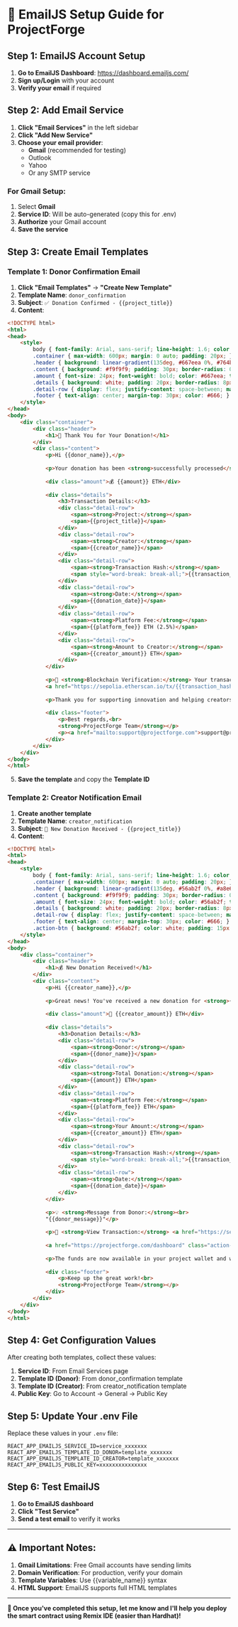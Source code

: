 # 📧 EmailJS Setup Guide for ProjectForge

## Step 1: EmailJS Account Setup

1. **Go to EmailJS Dashboard**: https://dashboard.emailjs.com/
2. **Sign up/Login** with your account
3. **Verify your email** if required

## Step 2: Add Email Service

1. **Click "Email Services"** in the left sidebar
2. **Click "Add New Service"**
3. **Choose your email provider**:
   - **Gmail** (recommended for testing)
   - Outlook
   - Yahoo
   - Or any SMTP service

### For Gmail Setup:
1. Select **Gmail**
2. **Service ID**: Will be auto-generated (copy this for .env)
3. **Authorize** your Gmail account
4. **Save the service**

## Step 3: Create Email Templates

### Template 1: Donor Confirmation Email

1. **Click "Email Templates"** → **"Create New Template"**
2. **Template Name**: `donor_confirmation`
3. **Subject**: `✅ Donation Confirmed - {{project_title}}`
4. **Content**:
```html
<!DOCTYPE html>
<html>
<head>
    <style>
        body { font-family: Arial, sans-serif; line-height: 1.6; color: #333; }
        .container { max-width: 600px; margin: 0 auto; padding: 20px; }
        .header { background: linear-gradient(135deg, #667eea 0%, #764ba2 100%); color: white; text-align: center; padding: 30px; border-radius: 10px 10px 0 0; }
        .content { background: #f9f9f9; padding: 30px; border-radius: 0 0 10px 10px; }
        .amount { font-size: 24px; font-weight: bold; color: #667eea; text-align: center; margin: 20px 0; }
        .details { background: white; padding: 20px; border-radius: 8px; margin: 20px 0; }
        .detail-row { display: flex; justify-content: space-between; margin: 10px 0; padding: 10px 0; border-bottom: 1px solid #eee; }
        .footer { text-align: center; margin-top: 30px; color: #666; }
    </style>
</head>
<body>
    <div class="container">
        <div class="header">
            <h1>🎉 Thank You for Your Donation!</h1>
        </div>
        <div class="content">
            <p>Hi {{donor_name}},</p>
            
            <p>Your donation has been <strong>successfully processed</strong> and transferred to support <strong>{{project_title}}</strong>!</p>
            
            <div class="amount">💰 {{amount}} ETH</div>
            
            <div class="details">
                <h3>Transaction Details:</h3>
                <div class="detail-row">
                    <span><strong>Project:</strong></span>
                    <span>{{project_title}}</span>
                </div>
                <div class="detail-row">
                    <span><strong>Creator:</strong></span>
                    <span>{{creator_name}}</span>
                </div>
                <div class="detail-row">
                    <span><strong>Transaction Hash:</strong></span>
                    <span style="word-break: break-all;">{{transaction_hash}}</span>
                </div>
                <div class="detail-row">
                    <span><strong>Date:</strong></span>
                    <span>{{donation_date}}</span>
                </div>
                <div class="detail-row">
                    <span><strong>Platform Fee:</strong></span>
                    <span>{{platform_fee}} ETH (2.5%)</span>
                </div>
                <div class="detail-row">
                    <span><strong>Amount to Creator:</strong></span>
                    <span>{{creator_amount}} ETH</span>
                </div>
            </div>
            
            <p>🔗 <strong>Blockchain Verification:</strong> Your transaction is permanently recorded on the Ethereum blockchain and can be verified at: <br>
            <a href="https://sepolia.etherscan.io/tx/{{transaction_hash}}" target="_blank">View on Etherscan</a></p>
            
            <p>Thank you for supporting innovation and helping creators bring their projects to life! 🚀</p>
            
            <div class="footer">
                <p>Best regards,<br>
                <strong>ProjectForge Team</strong></p>
                <p><a href="mailto:support@projectforge.com">support@projectforge.com</a></p>
            </div>
        </div>
    </div>
</body>
</html>
```

5. **Save the template** and copy the **Template ID**

### Template 2: Creator Notification Email

1. **Create another template**
2. **Template Name**: `creator_notification`
3. **Subject**: `🎉 New Donation Received - {{project_title}}`
4. **Content**:
```html
<!DOCTYPE html>
<html>
<head>
    <style>
        body { font-family: Arial, sans-serif; line-height: 1.6; color: #333; }
        .container { max-width: 600px; margin: 0 auto; padding: 20px; }
        .header { background: linear-gradient(135deg, #56ab2f 0%, #a8e6cf 100%); color: white; text-align: center; padding: 30px; border-radius: 10px 10px 0 0; }
        .content { background: #f9f9f9; padding: 30px; border-radius: 0 0 10px 10px; }
        .amount { font-size: 24px; font-weight: bold; color: #56ab2f; text-align: center; margin: 20px 0; }
        .details { background: white; padding: 20px; border-radius: 8px; margin: 20px 0; }
        .detail-row { display: flex; justify-content: space-between; margin: 10px 0; padding: 10px 0; border-bottom: 1px solid #eee; }
        .footer { text-align: center; margin-top: 30px; color: #666; }
        .action-btn { background: #56ab2f; color: white; padding: 15px 30px; text-decoration: none; border-radius: 5px; display: inline-block; margin: 20px 0; }
    </style>
</head>
<body>
    <div class="container">
        <div class="header">
            <h1>💰 New Donation Received!</h1>
        </div>
        <div class="content">
            <p>Hi {{creator_name}},</p>
            
            <p>Great news! You've received a new donation for <strong>{{project_title}}</strong>!</p>
            
            <div class="amount">🎉 {{creator_amount}} ETH</div>
            
            <div class="details">
                <h3>Donation Details:</h3>
                <div class="detail-row">
                    <span><strong>Donor:</strong></span>
                    <span>{{donor_name}}</span>
                </div>
                <div class="detail-row">
                    <span><strong>Total Donation:</strong></span>
                    <span>{{amount}} ETH</span>
                </div>
                <div class="detail-row">
                    <span><strong>Platform Fee:</strong></span>
                    <span>{{platform_fee}} ETH</span>
                </div>
                <div class="detail-row">
                    <span><strong>Your Amount:</strong></span>
                    <span>{{creator_amount}} ETH</span>
                </div>
                <div class="detail-row">
                    <span><strong>Transaction Hash:</strong></span>
                    <span style="word-break: break-all;">{{transaction_hash}}</span>
                </div>
                <div class="detail-row">
                    <span><strong>Date:</strong></span>
                    <span>{{donation_date}}</span>
                </div>
            </div>
            
            <p>💡 <strong>Message from Donor:</strong><br>
            "{{donor_message}}"</p>
            
            <p>🔗 <strong>View Transaction:</strong> <a href="https://sepolia.etherscan.io/tx/{{transaction_hash}}" target="_blank">Etherscan</a></p>
            
            <a href="https://projectforge.com/dashboard" class="action-btn">View Project Dashboard</a>
            
            <p>The funds are now available in your project wallet and will be transferred to you according to your withdrawal schedule.</p>
            
            <div class="footer">
                <p>Keep up the great work!<br>
                <strong>ProjectForge Team</strong></p>
            </div>
        </div>
    </div>
</body>
</html>
```

## Step 4: Get Configuration Values

After creating both templates, collect these values:

1. **Service ID**: From Email Services page
2. **Template ID (Donor)**: From donor_confirmation template
3. **Template ID (Creator)**: From creator_notification template  
4. **Public Key**: Go to Account → General → Public Key

## Step 5: Update Your .env File

Replace these values in your `.env` file:

```env
REACT_APP_EMAILJS_SERVICE_ID=service_xxxxxxx
REACT_APP_EMAILJS_TEMPLATE_ID_DONOR=template_xxxxxxx
REACT_APP_EMAILJS_TEMPLATE_ID_CREATOR=template_xxxxxxx
REACT_APP_EMAILJS_PUBLIC_KEY=xxxxxxxxxxxxxxx
```

## Step 6: Test EmailJS

1. **Go to EmailJS dashboard**
2. **Click "Test Service"**
3. **Send a test email** to verify it works

---

## ⚠️ Important Notes:

1. **Gmail Limitations**: Free Gmail accounts have sending limits
2. **Domain Verification**: For production, verify your domain
3. **Template Variables**: Use {{variable_name}} syntax
4. **HTML Support**: EmailJS supports full HTML templates

---

**📧 Once you've completed this setup, let me know and I'll help you deploy the smart contract using Remix IDE (easier than Hardhat)!**